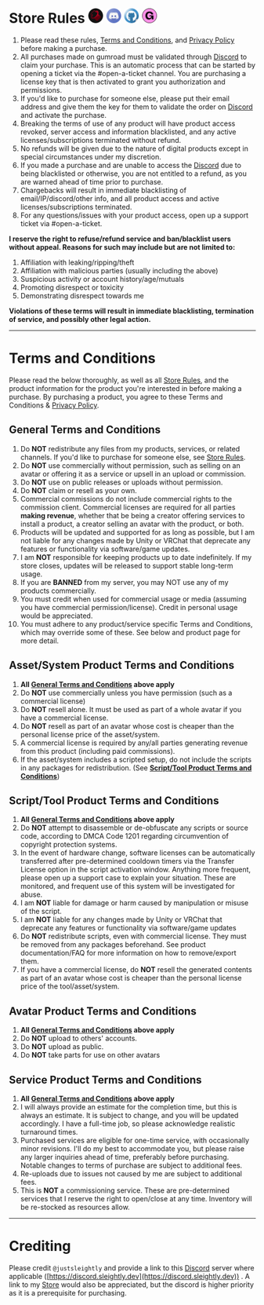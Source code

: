 # Store Rules [<img src="https://github.com/JustSleightly/Resources/raw/main/Icons/JSLogo.png" width="30" height="30" alt="JustSleightly">](https://vrc.sleightly.dev/ "JustSleightly") [<img src="https://github.com/JustSleightly/Resources/raw/main/Icons/Discord.png" width="30" height="30" alt="Discord">](https://discord.sleightly.dev/ "Discord") [<img src="https://github.com/JustSleightly/Resources/raw/main/Icons/GitHub.png" width="30" height="30" alt="GitHub">](https://github.sleightly.dev/ "Github") [<img src="https://github.com/JustSleightly/Resources/raw/main/Icons/Store.png" width="30" height="30" alt="Store">](https://store.sleightly.dev/ "Store")

1. Please read these rules, [Terms and Conditions](https://github.com/JustSleightly/Resources/blob/main/Terms%20and%20Conditions.md#terms-and-conditions), and [Privacy Policy](https://github.com/JustSleightly/Resources/blob/main/Privacy%20Policy.md) before making a purchase.
2. All purchases made on gumroad must be validated through [Discord](https://discord.sleightly.dev) to claim your purchase. This is an automatic process that can be started by opening a ticket via the #open-a-ticket channel. You are purchasing a license key that is then activated to grant you authorization and permissions.
3. If you'd like to purchase for someone else, please put their email address and give them the key for them to validate the order on [Discord](https://discord.sleightly.dev) and activate the purchase.
4. Breaking the terms of use of any product will have product access revoked, server access and information blacklisted, and any active licenses/subscriptions terminated without refund.
5. No refunds will be given due to the nature of digital products except in special circumstances under my discretion.
6. If you made a purchase and are unable to access the [Discord](https://discord.sleightly.dev) due to being blacklisted or otherwise, you are not entitled to a refund, as you are warned ahead of time prior to purchase.
7. Chargebacks will result in immediate blacklisting of email/IP/discord/other info, and all product access and active licenses/subscriptions terminated.
8. For any questions/issues with your product access, open up a support ticket via #open-a-ticket.

**I reserve the right to refuse/refund service and ban/blacklist users without appeal. Reasons for such may include but are not limited to:**

1. Affiliation with leaking/ripping/theft
2. Affiliation with malicious parties (usually including the above)
3. Suspicious activity or account history/age/mutuals
4. Promoting disrespect or toxicity
5. Demonstrating disrespect towards me

**Violations of these terms will result in immediate blacklisting, termination of service, and possibly other legal action.**

---

# Terms and Conditions

Please read the below thoroughly, as well as all [Store Rules](https://github.com/JustSleightly/Resources/blob/main/Terms%20and%20Conditions.md#store-rules), and the product information for the product you're interested in before making a purchase. By purchasing a product, you agree to these Terms and Conditions & [Privacy Policy](https://github.com/JustSleightly/Resources/blob/main/Privacy%20Policy.md).

## General Terms and Conditions

1. Do **NOT** redistribute any files from my products, services, or related channels. If you'd like to purchase for someone else, see [Store Rules](https://github.com/JustSleightly/Resources/blob/main/Terms%20and%20Conditions.md#store-rules).
2. Do **NOT** use commercially without permission, such as selling on an avatar or offering it as a service or upsell in an upload or commission.
3. Do **NOT** use on public releases or uploads without permission.
4. Do **NOT** claim or resell as your own.
5. Commercial commissions do not include commercial rights to the commission client. Commercial licenses are required for all parties **making revenue**, whether that be being a creator offering services to install a product, a creator selling an avatar with the product, or both.
6. Products will be updated and supported for as long as possible, but I am not liable for any changes made by Unity or VRChat that deprecate any features or functionality via software/game updates.
7. I am **NOT** responsible for keeping products up to date indefinitely. If my store closes, updates will be released to support stable long-term usage.
8. If you are **BANNED** from my server, you may NOT use any of my products commercially.
9. You must credit when used for commercial usage or media (assuming you have commercial permission/license). Credit in personal usage would be appreciated.
10. You must adhere to any product/service specific Terms and Conditions, which may override some of these. See below and product page for more detail.

## Asset/System Product Terms and Conditions

1. **All [General Terms and Conditions](https://github.com/JustSleightly/Resources/blob/main/Terms%20and%20Conditions.md#general-terms-and-conditions) above apply**
2. Do **NOT** use commercially unless you have permission (such as a commercial license)
3. Do **NOT** resell alone. It must be used as part of a whole avatar if you have a commercial license.
4. Do **NOT** resell as part of an avatar whose cost is cheaper than the personal license price of the asset/system.
5. A commercial license is required by any/all parties generating revenue from this product (including paid commissions).
6. If the asset/system includes a scripted setup, do not include the scripts in any packages for redistribution. (See **[Script/Tool Product Terms and Conditions](https://github.com/JustSleightly/Resources/blob/main/Terms%20and%20Conditions.md#scripttool-product-terms-and-conditions)**)

## Script/Tool Product Terms and Conditions

1. **All [General Terms and Conditions](https://github.com/JustSleightly/Resources/blob/main/Terms%20and%20Conditions.md#general-terms-and-conditions) above apply**
2. Do **NOT** attempt to disassemble or de-obfuscate any scripts or source code, according to DMCA Code 1201 regarding circumvention of copyright protection systems.
3. In the event of hardware change, software licenses can be automatically transferred after pre-determined cooldown timers via the Transfer License option in the script activation window. Anything more frequent, please open up a support case to explain your situation. These are monitored, and frequent use of this system will be investigated for abuse.
4. I am **NOT** liable for damage or harm caused by manipulation or misuse of the script.
5. I am **NOT** liable for any changes made by Unity or VRChat that deprecate any features or functionality via software/game updates
6. Do **NOT** redistribute scripts, even with commercial license. They must be removed from any packages beforehand. See product documentation/FAQ for more information on how to remove/export them.
7. If you have a commercial license, do **NOT** resell the generated contents as part of an avatar whose cost is cheaper than the personal license price of the tool/asset/system.

## Avatar Product Terms and Conditions

1. **All [General Terms and Conditions](https://github.com/JustSleightly/Resources/blob/main/Terms%20and%20Conditions.md#general-terms-and-conditions) above apply**
2. Do **NOT** upload to others' accounts.
3. Do **NOT** upload as public.
4. Do **NOT** take parts for use on other avatars

## Service Product Terms and Conditions

1. **All [General Terms and Conditions](https://github.com/JustSleightly/Resources/blob/main/Terms%20and%20Conditions.md#general-terms-and-conditions) above apply**
2. I will always provide an estimate for the completion time, but this is always an estimate. It is subject to change, and you will be updated accordingly. I have a full-time job, so please acknowledge realistic turnaround times.
3. Purchased services are eligible for one-time service, with occasionally minor revisions. I'll do my best to accommodate you, but please raise any larger inquiries ahead of time, preferably before purchasing. Notable changes to terms of purchase are subject to additional fees.
4. Re-uploads due to issues not caused by me are subject to additional fees.
5. This is **NOT** a commissioning service. These are pre-determined services that I reserve the right to open/close at any time. Inventory will be re-stocked as resources allow.

---

# Crediting

Please credit `@justsleightly` and provide a link to this [Discord](https://discord.sleightly.dev) server where applicable ([https://discord.sleightly.dev](https://discord.sleightly.dev)) . A link to my [Store](store.sleightly.dev) would also be appreciated, but the discord is higher priority as it is a prerequisite for purchasing.
